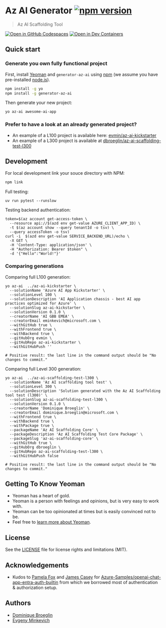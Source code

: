 # Az AI Generator [![npm version](https://badge.fury.io/js/generator-az-ai.svg)](https://badge.fury.io/js/generator-az-ai)

> Az AI Scaffolding Tool

[![Open in GitHub Codespaces](https://github.com/codespaces/badge.svg)](https://codespaces.new/dbroeglin/generator-az-ai) [![Open in Dev Containers](https://img.shields.io/static/v1?style=for-the-badge&label=Dev%20Containers&message=Open&color=blue&logo=visualstudiocode)](https://vscode.dev/redirect?url=vscode://ms-vscode-remote.remote-containers/cloneInVolume?url=https://github.com/dbroeglin/generator-az-ai)

## Quick start

### Generate you own fully functional project

First, install [Yeoman](http://yeoman.io) and `generator-az-ai` using [npm](https://www.npmjs.com/) (we assume you have pre-installed [node.js](https://nodejs.org/)).

```bash
npm install -g yo
npm install -g generator-az-ai
```

Then generate your new project:
```bash
yo az-ai awesome-ai-app
```

### Prefer to have a look at an already generated project?

 - An example of a L100 project is available here: [evmin/az-ai-kickstarter](https://github.com/evmin/az-ai-kickstarter)
 - An example of a L300 project is available at [dbroeglin/az-ai-scaffolding-test-l300](https://github.com/dbroeglin/az-ai-scaffolding-test-l300)

## Development

For local development link your souce directory with NPM:
```bash
npm link
```

Full testing:
```shell
uv run pytest --runslow
```

Testing backend authentication:
```shell
token=$(az account get-access-token \
  --resource api://$(azd env get-value AZURE_CLIENT_APP_ID) \
  -t $(az account show --query tenantId -o tsv) \
  --query accessToken -o tsv)
curl -i  $(azd env get-value SERVICE_BACKEND_URL)/echo \
  -X GET \
  -H 'Content-Type: application/json' \
  -H "Authorization: Bearer $token" \
  -d '{"Hello":"World!"}'
```

### Comparing generations

Comparing full L100 generation:
```shell
yo az-ai  ../az-ai-kickstarter \
  --solutionName 'Azure AI App Kickstarter' \
  --solutionLevel 100 \
  --solutionDescription 'AI Application chassis - best AI app practices optimized for Azure' \
  --solutionSlug az-ai-kickstarter \
  --solutionVersion 0.1.0 \
  --creatorName 'AI GBB EMEA' \
  --creatorEmail eminkevich@microsoft.com \
  --withGitHub true \
  --withFrontend true \
  --withBackend true \
  --gitHubOrg evmin \
  --gitHubRepo az-ai-kickstarter \
  --withGitHubPush ''

# Positive result: the last line in the command output should be "No changes to commit."
```

Comparing full Level 300 generation:
```shell
yo az-ai  ../az-ai-scaffolding-test-l300 \
  --solutionName 'Az AI scaffolding tool test' \
  --solutionLevel 300 \
  --solutionDescription 'Solution generated with the Az AI Scaffolding tool test (l300)' \
  --solutionSlug az-ai-scaffolding-test-l300 \
  --solutionVersion 0.1.0 \
  --creatorName 'Dominique Broeglin' \
  --creatorEmail dominique.broeglin@microsoft.com \
  --withFrontend true \
  --withBackend true \
  --withPackage true \
  --packageName 'Az AI Scaffolding Core' \
  --packageDescription 'Az AI Scaffolding Test Core Package' \
  --packageSlug 'az-ai-scaffolding-core' \
  --withGitHub true \
  --gitHubOrg dbroeglin \
  --gitHubRepo az-ai-scaffolding-test-l300 \
  --withGitHubPush false

# Positive result: the last line in the command output should be "No changes to commit."
```

## Getting To Know Yeoman

 * Yeoman has a heart of gold.
 * Yeoman is a person with feelings and opinions, but is very easy to work with.
 * Yeoman can be too opinionated at times but is easily convinced not to be.
 * Feel free to [learn more about Yeoman](http://yeoman.io/).

## License

See the [LICENSE](LICENSE) file for license rights and limitations (MIT).

## Acknowledgements

  * Kudos to [Pamela Fox](https://github.com/pamelafox) and [James Casey](https://github.com/jamesc) for [Azure-Samples/openai-chat-app-entra-auth-builtin](https://github.com/Azure-Samples/openai-chat-app-entra-auth-builtin) from which we borrowed most of authentication & authorization setup.

## Authors

  * [Dominique Broeglin](https://github.com/dbroeglin)
  * [Evgeny Minkevich](https://github.com/evmin)
